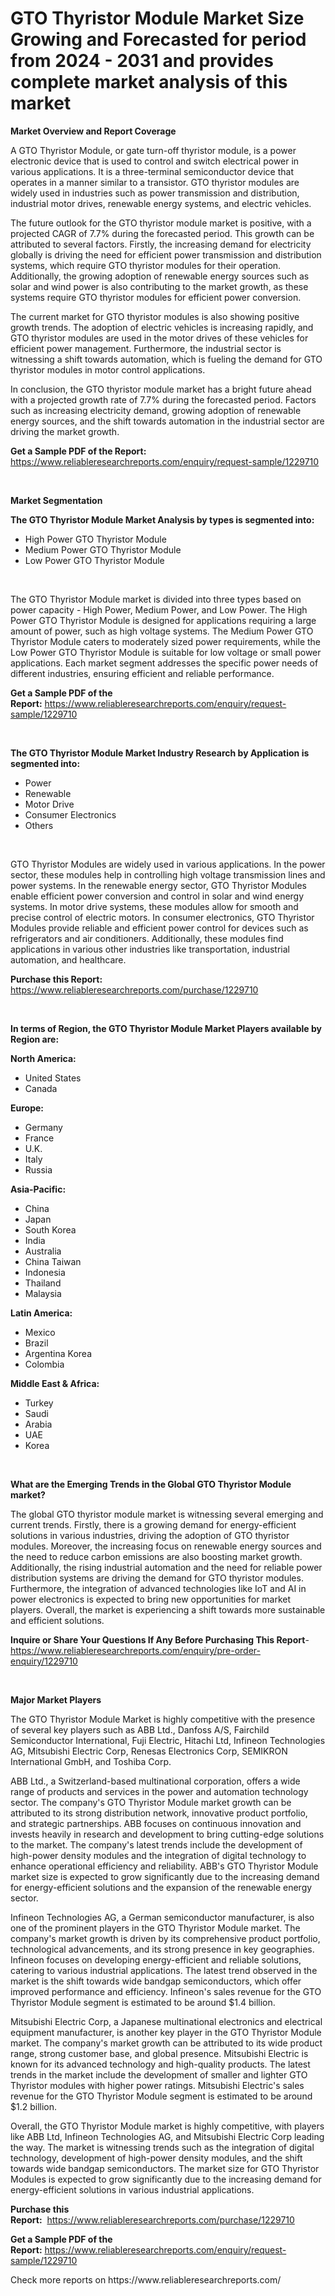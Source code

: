 <p><h1>GTO Thyristor Module Market Size Growing and Forecasted for period from 2024 - 2031 and provides complete market analysis of this market</h1></p><p><strong>Market Overview and Report Coverage</strong></p>
<p><p>A GTO Thyristor Module, or gate turn-off thyristor module, is a power electronic device that is used to control and switch electrical power in various applications. It is a three-terminal semiconductor device that operates in a manner similar to a transistor. GTO thyristor modules are widely used in industries such as power transmission and distribution, industrial motor drives, renewable energy systems, and electric vehicles.</p><p>The future outlook for the GTO thyristor module market is positive, with a projected CAGR of 7.7% during the forecasted period. This growth can be attributed to several factors. Firstly, the increasing demand for electricity globally is driving the need for efficient power transmission and distribution systems, which require GTO thyristor modules for their operation. Additionally, the growing adoption of renewable energy sources such as solar and wind power is also contributing to the market growth, as these systems require GTO thyristor modules for efficient power conversion.</p><p>The current market for GTO thyristor modules is also showing positive growth trends. The adoption of electric vehicles is increasing rapidly, and GTO thyristor modules are used in the motor drives of these vehicles for efficient power management. Furthermore, the industrial sector is witnessing a shift towards automation, which is fueling the demand for GTO thyristor modules in motor control applications.</p><p>In conclusion, the GTO thyristor module market has a bright future ahead with a projected growth rate of 7.7% during the forecasted period. Factors such as increasing electricity demand, growing adoption of renewable energy sources, and the shift towards automation in the industrial sector are driving the market growth.</p></p>
<p><strong>Get a Sample PDF of the Report:</strong> <a href="https://www.reliableresearchreports.com/enquiry/request-sample/1229710">https://www.reliableresearchreports.com/enquiry/request-sample/1229710</a></p>
<p>&nbsp;</p>
<p><strong>Market Segmentation</strong></p>
<p><strong>The GTO Thyristor Module Market Analysis by types is segmented into:</strong></p>
<p><ul><li>High Power GTO Thyristor Module</li><li>Medium Power GTO Thyristor Module</li><li>Low Power GTO Thyristor Module</li></ul></p>
<p>&nbsp;</p>
<p><p>The GTO Thyristor Module market is divided into three types based on power capacity - High Power, Medium Power, and Low Power. The High Power GTO Thyristor Module is designed for applications requiring a large amount of power, such as high voltage systems. The Medium Power GTO Thyristor Module caters to moderately sized power requirements, while the Low Power GTO Thyristor Module is suitable for low voltage or small power applications. Each market segment addresses the specific power needs of different industries, ensuring efficient and reliable performance.</p></p>
<p><strong>Get a Sample PDF of the Report:</strong>&nbsp;<a href="https://www.reliableresearchreports.com/enquiry/request-sample/1229710">https://www.reliableresearchreports.com/enquiry/request-sample/1229710</a></p>
<p>&nbsp;</p>
<p><strong>The GTO Thyristor Module Market Industry Research by Application is segmented into:</strong></p>
<p><ul><li>Power</li><li>Renewable</li><li>Motor Drive</li><li>Consumer Electronics</li><li>Others</li></ul></p>
<p>&nbsp;</p>
<p><p>GTO Thyristor Modules are widely used in various applications. In the power sector, these modules help in controlling high voltage transmission lines and power systems. In the renewable energy sector, GTO Thyristor Modules enable efficient power conversion and control in solar and wind energy systems. In motor drive systems, these modules allow for smooth and precise control of electric motors. In consumer electronics, GTO Thyristor Modules provide reliable and efficient power control for devices such as refrigerators and air conditioners. Additionally, these modules find applications in various other industries like transportation, industrial automation, and healthcare.</p></p>
<p><strong>Purchase this Report:</strong>&nbsp; <a href="https://www.reliableresearchreports.com/purchase/1229710">https://www.reliableresearchreports.com/purchase/1229710</a></p>
<p>&nbsp;</p>
<p><strong>In terms of Region, the GTO Thyristor Module Market Players available by Region are:</strong></p>
<p>
    <p> <strong> North America: </strong>
        <ul>
            <li>United States</li>
            <li>Canada</li>
        </ul>
        </p> 
    <p> <strong> Europe: </strong>
        <ul>
            <li>Germany</li>
            <li>France</li>
            <li>U.K.</li>
            <li>Italy</li>
            <li>Russia</li>
        </ul>
        </p> 
    <p> <strong> Asia-Pacific: </strong>
        <ul>
            <li>China</li>
            <li>Japan</li>
            <li>South Korea</li>
            <li>India</li>
            <li>Australia</li>
            <li>China Taiwan</li>
            <li>Indonesia</li>
            <li>Thailand</li>
            <li>Malaysia</li>
        </ul>
        </p> 
    <p> <strong> Latin America: </strong>
        <ul>
            <li>Mexico</li>
            <li>Brazil</li>
            <li>Argentina Korea</li>
            <li>Colombia</li>
        </ul>
        </p> 
    <p> <strong> Middle East & Africa: </strong>
        <ul>
            <li>Turkey</li>
            <li>Saudi</li>
            <li>Arabia</li>
            <li>UAE</li>
            <li>Korea</li>
        </ul>
    </p>
    </p>
<p>&nbsp;</p>
<p><strong>What are the Emerging Trends in the Global GTO Thyristor Module market?</strong></p>
<p><p>The global GTO thyristor module market is witnessing several emerging and current trends. Firstly, there is a growing demand for energy-efficient solutions in various industries, driving the adoption of GTO thyristor modules. Moreover, the increasing focus on renewable energy sources and the need to reduce carbon emissions are also boosting market growth. Additionally, the rising industrial automation and the need for reliable power distribution systems are driving the demand for GTO thyristor modules. Furthermore, the integration of advanced technologies like IoT and AI in power electronics is expected to bring new opportunities for market players. Overall, the market is experiencing a shift towards more sustainable and efficient solutions.</p></p>
<p><strong>Inquire or Share Your Questions If Any Before Purchasing This Report</strong>- <a href="https://www.reliableresearchreports.com/enquiry/pre-order-enquiry/1229710">https://www.reliableresearchreports.com/enquiry/pre-order-enquiry/1229710</a></p>
<p>&nbsp;</p>
<p><strong>Major Market Players</strong></p>
<p><p>The GTO Thyristor Module Market is highly competitive with the presence of several key players such as ABB Ltd., Danfoss A/S, Fairchild Semiconductor International, Fuji Electric, Hitachi Ltd, Infineon Technologies AG, Mitsubishi Electric Corp, Renesas Electronics Corp, SEMIKRON International GmbH, and Toshiba Corp.</p><p>ABB Ltd., a Switzerland-based multinational corporation, offers a wide range of products and services in the power and automation technology sector. The company's GTO Thyristor Module market growth can be attributed to its strong distribution network, innovative product portfolio, and strategic partnerships. ABB focuses on continuous innovation and invests heavily in research and development to bring cutting-edge solutions to the market. The company's latest trends include the development of high-power density modules and the integration of digital technology to enhance operational efficiency and reliability. ABB's GTO Thyristor Module market size is expected to grow significantly due to the increasing demand for energy-efficient solutions and the expansion of the renewable energy sector.</p><p>Infineon Technologies AG, a German semiconductor manufacturer, is also one of the prominent players in the GTO Thyristor Module market. The company's market growth is driven by its comprehensive product portfolio, technological advancements, and its strong presence in key geographies. Infineon focuses on developing energy-efficient and reliable solutions, catering to various industrial applications. The latest trend observed in the market is the shift towards wide bandgap semiconductors, which offer improved performance and efficiency. Infineon's sales revenue for the GTO Thyristor Module segment is estimated to be around $1.4 billion.</p><p>Mitsubishi Electric Corp, a Japanese multinational electronics and electrical equipment manufacturer, is another key player in the GTO Thyristor Module market. The company's market growth can be attributed to its wide product range, strong customer base, and global presence. Mitsubishi Electric is known for its advanced technology and high-quality products. The latest trends in the market include the development of smaller and lighter GTO Thyristor modules with higher power ratings. Mitsubishi Electric's sales revenue for the GTO Thyristor Module segment is estimated to be around $1.2 billion.</p><p>Overall, the GTO Thyristor Module market is highly competitive, with players like ABB Ltd, Infineon Technologies AG, and Mitsubishi Electric Corp leading the way. The market is witnessing trends such as the integration of digital technology, development of high-power density modules, and the shift towards wide bandgap semiconductors. The market size for GTO Thyristor Modules is expected to grow significantly due to the increasing demand for energy-efficient solutions in various industrial applications.</p></p>
<p><strong>Purchase this Report:</strong>&nbsp;&nbsp;<a href="https://www.reliableresearchreports.com/purchase/1229710">https://www.reliableresearchreports.com/purchase/1229710</a></p>
<p></p>
<p><strong>Get a Sample PDF of the Report:</strong>&nbsp;<a href="https://www.reliableresearchreports.com/enquiry/request-sample/1229710">https://www.reliableresearchreports.com/enquiry/request-sample/1229710</a></p>
<p>Check more reports on https://www.reliableresearchreports.com/</p>